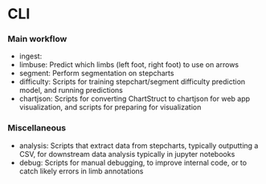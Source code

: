 # CLI

### Main workflow
- ingest: 
- limbuse: Predict which limbs (left foot, right foot) to use on arrows
- segment: Perform segmentation on stepcharts
- difficulty: Scripts for training stepchart/segment difficulty prediction model, and running predictions
- chartjson: Scripts for converting ChartStruct to chartjson for web app visualization, and scripts for preparing for visualization


### Miscellaneous
- analysis: Scripts that extract data from stepcharts, typically outputting a CSV, for downstream data analysis typically in jupyter notebooks
- debug: Scripts for manual debugging, to improve internal code, or to catch likely errors in limb annotations